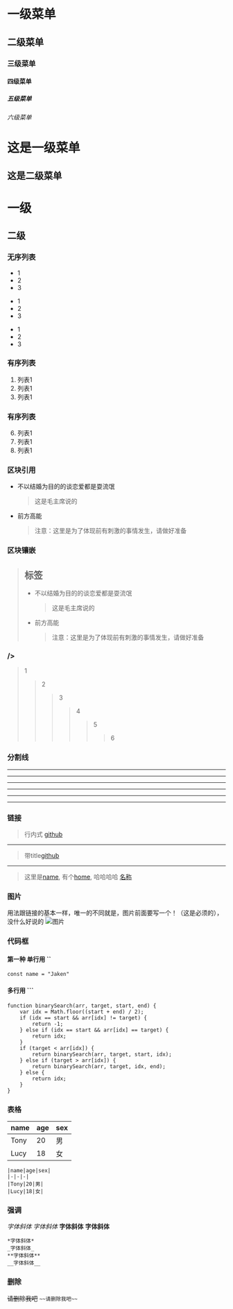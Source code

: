 # 一级菜单
## 二级菜单
### 三级菜单
#### 四级菜单
##### 五级菜单
###### 六级菜单

这是一级菜单
==========================================
这是二级菜单
------------------------------------------

# 一级 #
## 二级 ##


### 无序列表
* 1
* 2
* 3
+ 1
+ 2
+ 3
- 1
- 2
- 3

### 有序列表
1. 列表1
2. 列表1
3. 列表1

### 有序列表
6. 列表1
2. 列表1
3. 列表1

### 区块引用
* 不以结婚为目的的谈恋爱都是耍流氓
    > 这是毛主席说的
* 前方高能
    > 注意：这里是为了体现前有刺激的事情发生，请做好准备

### 区块镶嵌
> ## 标签
> * 不以结婚为目的的谈恋爱都是耍流氓
>     > 这是毛主席说的
> * 前方高能
>     > 注意：这里是为了体现前有刺激的事情发生，请做好准备

###  /> 
> 1
>> 2
>>> 3
>>>> 4
>>>>> 5
>>>>>> 6

### 分割线
 ***
 ************
 ---
  - - -
  ----------------------------
  _________

### 链接
> 行内式 [github](https://github.com)
---
> 带title[github](https://github.com "github")
---
> [name]: http://www.baidu.com "name"
> [home]: http://www.baidu.com "home"
> [名称]: http://www.baidu.com "名称"
这里是[name], 有个[home], 哈哈哈哈 [名称]

### 图片
用法跟链接的基本一样，唯一的不同就是，图片前面要写一个！（这是必须的），没什么好说的
![图片](https://image.shutterstock.com/image-vector/merry-christmas-happy-new-year-600w-1856929237.jpg)


### 代码框
#### 第一种 单行用 ``
`const name = "Jaken"`
#### 多行用 ```
```
function binarySearch(arr, target, start, end) {
    var idx = Math.floor((start + end) / 2);
    if (idx == start && arr[idx] != target) {
        return -1;
    } else if (idx == start && arr[idx] == target) {
        return idx;
    }
    if (target < arr[idx]) {
        return binarySearch(arr, target, start, idx);
    } else if (target > arr[idx]) {
        return binarySearch(arr, target, idx, end);
    } else {
        return idx;
    }
}
```

### 表格
|name|age|sex|
|-|-|-|
|Tony|20|男|
|Lucy|18|女|
```
|name|age|sex|
|-|-|-|
|Tony|20|男|
|Lucy|18|女|
```

### 强调
*字体斜体*
_字体斜体_
**字体斜体**
__字体斜体__
```
*字体斜体*
_字体斜体_
**字体斜体**
__字体斜体__
```

### 删除
~~请删除我吧~~
`~~请删除我吧~~`
